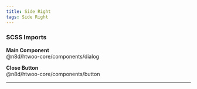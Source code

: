 ```yaml
---
title: Side Right
tags: Side Right
---
```


### SCSS Imports

**Main Component**\
@n8d/htwoo-core/components/dialog

**Close Button**\
@n8d/htwoo-core/components/button

***